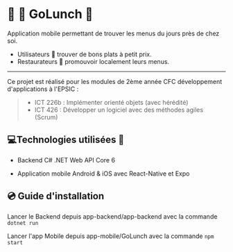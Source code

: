 # :round_pushpin: :ramen: GoLunch :fork_and_knife:

Application mobile permettant de trouver les menus du jours près de chez soi.

- Utilisateurs :walking: trouver de bons plats à petit prix.
- Restaurateurs :mega: promouvoir localement leurs menus.

---

Ce projet est réalisé pour les modules de 2ème année CFC développement d'applications à l'EPSIC :

> - ICT 226b : Implémenter orienté objets (avec hérédité)
> - ICT 426 : Développer un logiciel avec des méthodes agiles (Scrum)

## :computer:Technologies utilisées :iphone:

- Backend C# .NET Web API Core 6

- Application mobile Android & iOS avec React-Native et Expo

## :cd: Guide d'installation

Lancer le Backend depuis app-backend/app-backend avec la commande `dotnet run`

Lancer l'app Mobile depuis app-mobile/GoLunch avec la commande `npm start`
